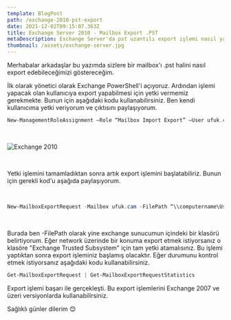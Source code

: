 ```yaml
---
template: BlogPost
path: /exchange-2010-pst-export
date: 2021-12-02T09:15:07.363Z
title: Exchange Server 2010 - Mailbox Export .PST
metaDescription: Exchange Server'da pst uzantılı export işlemi nasıl yapılır?
thumbnail: /assets/exchange-server.jpg
---
```

Merhabalar arkadaşlar bu yazımda sizlere bir mailbox'ı .pst halini nasıl export edebileceğimizi göstereceğim. 

İlk olarak yönetici olarak Exchange PowerShell'i açıyoruz. Ardından işlemi yapacak olan kullanıcıya export yapabilmesi için yetki vermemiz gerekmekte. Bunun için aşağıdaki kodu kullanabilirsiniz. Ben kendi kullanıcıma yetki veriyorum ve çıktısını paylaşıyorum. <br>

```powershell
New-ManagementRoleAssignment –Role “Mailbox Import Export” –User ufuk.cam
```

<br>

![Exchange 2010](/assets/exhange-2010-ufukcam.png)

<br>

Yetki işlemini tamamladıktan sonra artık export işlemini başlatabiliriz. Bunun için gerekli kod'u aşağıda paylaşıyorum. 

<br>

```powershell
New-MailboxExportRequest -Mailbox ufuk.cam -FilePath “\\computername\Users\ufuk.cam\Desktop\ufukcam.pst”
```

<br>

Burada ben -FilePath olarak yine exchange sunucumun içindeki bir klasörü belirtiyorum. Eğer network üzerinde bir konuma export etmek istiyorsanız o klasöre "Exchange Trusted Subsystem" için tam yetki atamalısınız. Bu işlemi yaptıktan sonra export işleminiz başlamış olacaktır. Eğer durumunu kontrol etmek istiyorsanız aşağıdaki kodu kullanabilirsiniz. <br>

```powershell
Get-MailboxExportRequest | Get-MailboxExportRequestStatistics
```

Export işlemi başarı ile gerçekleşti. Bu export işlemlerini Exchange 2007 ve üzeri versiyonlarda kullanabilirsiniz.

Sağlıklı günler dilerim 😊
